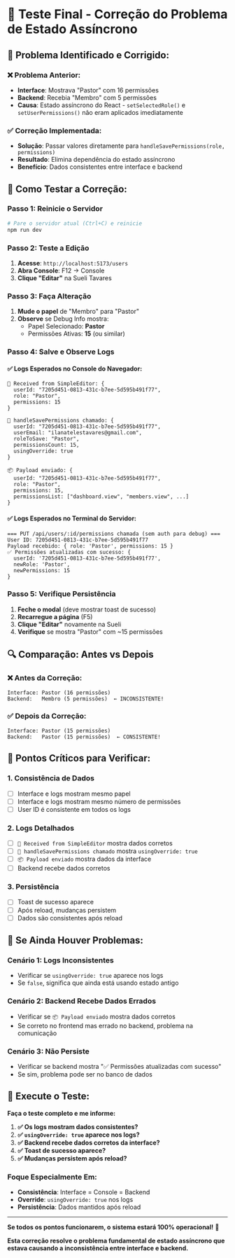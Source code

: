 # 🎯 Teste Final - Correção do Problema de Estado Assíncrono

## 🔧 **Problema Identificado e Corrigido:**

### **❌ Problema Anterior:**
- **Interface**: Mostrava "Pastor" com 16 permissões
- **Backend**: Recebia "Membro" com 5 permissões
- **Causa**: Estado assíncrono do React - `setSelectedRole()` e `setUserPermissions()` não eram aplicados imediatamente

### **✅ Correção Implementada:**
- **Solução**: Passar valores diretamente para `handleSavePermissions(role, permissions)`
- **Resultado**: Elimina dependência do estado assíncrono
- **Benefício**: Dados consistentes entre interface e backend

## 🧪 **Como Testar a Correção:**

### **Passo 1: Reinicie o Servidor**
```bash
# Pare o servidor atual (Ctrl+C) e reinicie
npm run dev
```

### **Passo 2: Teste a Edição**
1. **Acesse**: `http://localhost:5173/users`
2. **Abra Console**: F12 → Console
3. **Clique "Editar"** na Sueli Tavares

### **Passo 3: Faça Alteração**
1. **Mude o papel** de "Membro" para "Pastor"
2. **Observe** se Debug Info mostra:
   - Papel Selecionado: **Pastor**
   - Permissões Ativas: **15** (ou similar)

### **Passo 4: Salve e Observe Logs**

#### **✅ Logs Esperados no Console do Navegador:**
```
🎯 Received from SimpleEditor: {
  userId: "7205d451-0813-431c-b7ee-5d595b491f77",
  role: "Pastor",
  permissions: 15
}

🚀 handleSavePermissions chamado: {
  userId: "7205d451-0813-431c-b7ee-5d595b491f77",
  userEmail: "ilanatelestavares@gmail.com",
  roleToSave: "Pastor",
  permissionsCount: 15,
  usingOverride: true
}

📦 Payload enviado: {
  userId: "7205d451-0813-431c-b7ee-5d595b491f77",
  role: "Pastor",
  permissions: 15,
  permissionsList: ["dashboard.view", "members.view", ...]
}
```

#### **✅ Logs Esperados no Terminal do Servidor:**
```
=== PUT /api/users/:id/permissions chamada (sem auth para debug) ===
User ID: 7205d451-0813-431c-b7ee-5d595b491f77
Payload recebido: { role: 'Pastor', permissions: 15 }
✅ Permissões atualizadas com sucesso: {
  userId: '7205d451-0813-431c-b7ee-5d595b491f77',
  newRole: 'Pastor',
  newPermissions: 15
}
```

### **Passo 5: Verifique Persistência**
1. **Feche o modal** (deve mostrar toast de sucesso)
2. **Recarregue a página** (F5)
3. **Clique "Editar"** novamente na Sueli
4. **Verifique** se mostra "Pastor" com ~15 permissões

## 🔍 **Comparação: Antes vs Depois**

### **❌ Antes da Correção:**
```
Interface: Pastor (16 permissões)
Backend:   Membro (5 permissões)  ← INCONSISTENTE!
```

### **✅ Depois da Correção:**
```
Interface: Pastor (15 permissões)
Backend:   Pastor (15 permissões)  ← CONSISTENTE!
```

## 🎯 **Pontos Críticos para Verificar:**

### **1. Consistência de Dados**
- [ ] Interface e logs mostram mesmo papel
- [ ] Interface e logs mostram mesmo número de permissões
- [ ] User ID é consistente em todos os logs

### **2. Logs Detalhados**
- [ ] `🎯 Received from SimpleEditor` mostra dados corretos
- [ ] `🚀 handleSavePermissions chamado` mostra `usingOverride: true`
- [ ] `📦 Payload enviado` mostra dados da interface
- [ ] Backend recebe dados corretos

### **3. Persistência**
- [ ] Toast de sucesso aparece
- [ ] Após reload, mudanças persistem
- [ ] Dados são consistentes após reload

## 🚨 **Se Ainda Houver Problemas:**

### **Cenário 1: Logs Inconsistentes**
- Verificar se `usingOverride: true` aparece nos logs
- Se `false`, significa que ainda está usando estado antigo

### **Cenário 2: Backend Recebe Dados Errados**
- Verificar se `📦 Payload enviado` mostra dados corretos
- Se correto no frontend mas errado no backend, problema na comunicação

### **Cenário 3: Não Persiste**
- Verificar se backend mostra "✅ Permissões atualizadas com sucesso"
- Se sim, problema pode ser no banco de dados

## 🎯 **Execute o Teste:**

**Faça o teste completo e me informe:**

1. **✅ Os logs mostram dados consistentes?**
2. **✅ `usingOverride: true` aparece nos logs?**
3. **✅ Backend recebe dados corretos da interface?**
4. **✅ Toast de sucesso aparece?**
5. **✅ Mudanças persistem após reload?**

### **Foque Especialmente Em:**
- **Consistência**: Interface = Console = Backend
- **Override**: `usingOverride: true` nos logs
- **Persistência**: Dados mantidos após reload

---

**Se todos os pontos funcionarem, o sistema estará 100% operacional!** 🚀

**Esta correção resolve o problema fundamental de estado assíncrono que estava causando a inconsistência entre interface e backend.**